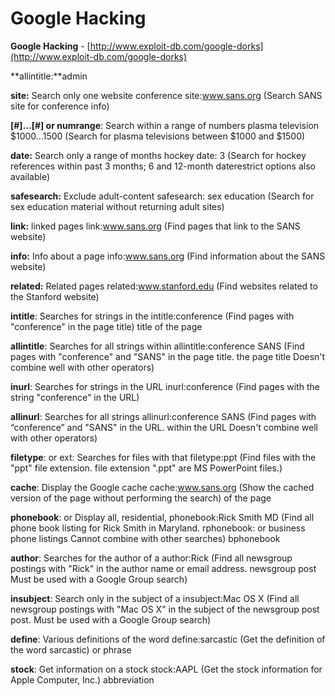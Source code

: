 # Google Hacking

**Google Hacking** - [http://www.exploit-db.com/google-dorks](http://www.exploit-db.com/google-dorks)

**allintitle:**admin

**site:** Search only one website conference site:www.sans.org \(Search SANS site for conference info\)

**\[\#\]…\[\#\] or numrange**: Search within a range of numbers plasma television $1000...1500 \(Search for plasma televisions between $1000 and $1500\)

**date:** Search only a range of months hockey date: 3 \(Search for hockey references within past 3 months; 6 and 12-month daterestrict options also available\)

**safesearch:** Exclude adult-content safesearch: sex education \(Search for sex education material without returning adult sites\)

**link:** linked pages link:www.sans.org \(Find pages that link to the SANS website\)

**info:** Info about a page info:www.sans.org \(Find information about the SANS website\)

**related:** Related pages related:www.stanford.edu \(Find websites related to the Stanford website\)

**intitle**: Searches for strings in the intitle:conference \(Find pages with "conference" in the page title\) title of the page

**allintitle**: Searches for all strings within allintitle:conference SANS \(Find pages with "conference" and "SANS" in the page title. the page title Doesn't combine well with other operators\)

**inurl**: Searches for strings in the URL inurl:conference \(Find pages with the string "conference" in the URL\)

**allinurl**: Searches for all strings allinurl:conference SANS \(Find pages with “conference” and "SANS" in the URL. within the URL Doesn't combine well with other operators\)

**filetype**: or ext: Searches for files with that filetype:ppt \(Find files with the "ppt" file extension. file extension ".ppt" are MS PowerPoint files.\)

**cache**: Display the Google cache cache:www.sans.org \(Show the cached version of the page without performing the search\) of the page

**phonebook**: or Display all, residential, phonebook:Rick Smith MD \(Find all phone book listing for Rick Smith in Maryland. rphonebook: or business phone listings Cannot combine with other searches\) bphonebook

**author**: Searches for the author of a author:Rick \(Find all newsgroup postings with "Rick" in the author name or email address. newsgroup post Must be used with a Google Group search\)

**insubject**: Search only in the subject of a insubject:Mac OS X \(Find all newsgroup postings with "Mac OS X" in the subject of the newsgroup post post. Must be used with a Google Group search\)

**define**: Various definitions of the word define:sarcastic \(Get the definition of the word sarcastic\) or phrase

**stock**: Get information on a stock stock:AAPL \(Get the stock information for Apple Computer, Inc.\) abbreviation

